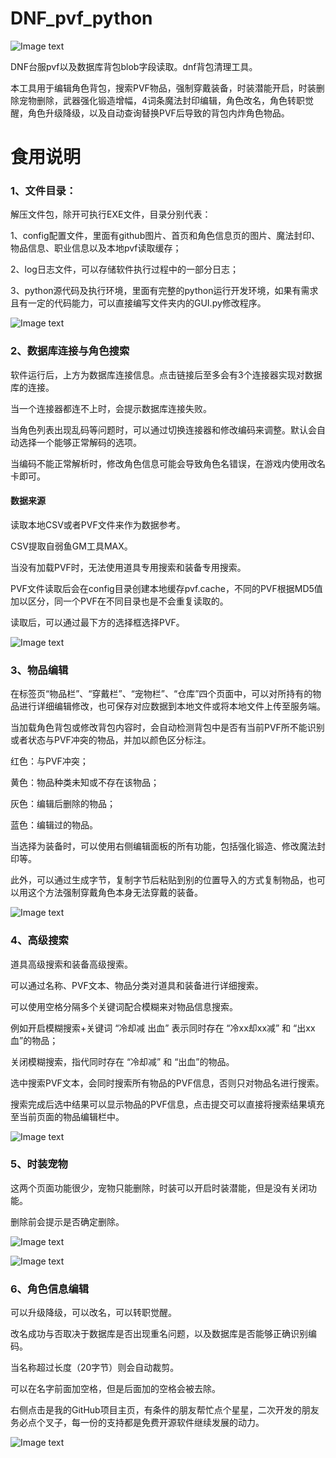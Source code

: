 # DNF_pvf_python
![Image text](https://github.com/Zageku/DNF_pvf_python/raw/main/images/ico.png)

DNF台服pvf以及数据库背包blob字段读取。dnf背包清理工具。

本工具用于编辑角色背包，搜索PVF物品，强制穿戴装备，时装潜能开启，时装删除宠物删除，武器强化锻造增幅，4词条魔法封印编辑，角色改名，角色转职觉醒，角色升级降级，以及自动查询替换PVF后导致的背包内炸角色物品。
 
# 食用说明

### 1、文件目录：

解压文件包，除开可执行EXE文件，目录分别代表：

1、config配置文件，里面有github图片、首页和角色信息页的图片、魔法封印、物品信息、职业信息以及本地pvf读取缓存；

2、log日志文件，可以存储软件执行过程中的一部分日志；

3、python源代码及执行环境，里面有完整的python运行开发环境，如果有需求且有一定的代码能力，可以直接编写文件夹内的GUI.py修改程序。

![Image text](https://github.com/Zageku/DNF_pvf_python/raw/main/images/52.png)



### 2、数据库连接与角色搜索

软件运行后，上方为数据库连接信息。点击链接后至多会有3个连接器实现对数据库的连接。

当一个连接器都连不上时，会提示数据库连接失败。

当角色列表出现乱码等问题时，可以通过切换连接器和修改编码来调整。默认会自动选择一个能够正常解码的选项。

当编码不能正常解析时，修改角色信息可能会导致角色名错误，在游戏内使用改名卡即可。


#### 数据来源

读取本地CSV或者PVF文件来作为数据参考。

CSV提取自弱鱼GM工具MAX。

当没有加载PVF时，无法使用道具专用搜索和装备专用搜索。

PVF文件读取后会在config目录创建本地缓存pvf.cache，不同的PVF根据MD5值加以区分，同一个PVF在不同目录也是不会重复读取的。

读取后，可以通过最下方的选择框选择PVF。
 
![Image text](https://github.com/Zageku/DNF_pvf_python/raw/main/images/53.png)

### 3、物品编辑

在标签页“物品栏”、“穿戴栏”、“宠物栏”、“仓库”四个页面中，可以对所持有的物品进行详细编辑修改，也可保存对应数据到本地文件或将本地文件上传至服务端。

当加载角色背包或修改背包内容时，会自动检测背包中是否有当前PVF所不能识别或者状态与PVF冲突的物品，并加以颜色区分标注。

红色：与PVF冲突；

黄色：物品种类未知或不存在该物品；

灰色：编辑后删除的物品；

蓝色：编辑过的物品。

当选择为装备时，可以使用右侧编辑面板的所有功能，包括强化锻造、修改魔法封印等。

此外，可以通过生成字节，复制字节后粘贴到别的位置导入的方式复制物品，也可以用这个方法强制穿戴角色本身无法穿戴的装备。

![Image text](https://github.com/Zageku/DNF_pvf_python/raw/main/images/65.png)

### 4、高级搜索

道具高级搜索和装备高级搜索。

可以通过名称、PVF文本、物品分类对道具和装备进行详细搜索。

可以使用空格分隔多个关键词配合模糊来对物品信息搜索。

例如开启模糊搜索+关键词 “冷却减 出血” 表示同时存在 “冷xx却xx减” 和 “出xx血”的物品；

关闭模糊搜索，指代同时存在 “冷却减” 和 “出血”的物品。

选中搜索PVF文本，会同时搜索所有物品的PVF信息，否则只对物品名进行搜索。

搜索完成后选中结果可以显示物品的PVF信息，点击提交可以直接将搜索结果填充至当前页面的物品编辑栏中。
 
![Image text](https://github.com/Zageku/DNF_pvf_python/raw/main/images/55.png)

 

### 5、时装宠物

这两个页面功能很少，宠物只能删除，时装可以开启时装潜能，但是没有关闭功能。

删除前会提示是否确定删除。
 
![Image text](https://github.com/Zageku/DNF_pvf_python/raw/main/images/56.png)

![Image text](https://github.com/Zageku/DNF_pvf_python/raw/main/images/57-1.png)
 
### 6、角色信息编辑

可以升级降级，可以改名，可以转职觉醒。

改名成功与否取决于数据库是否出现重名问题，以及数据库是否能够正确识别编码。

当名称超过长度（20字节）则会自动裁剪。

可以在名字前面加空格，但是后面加的空格会被去除。

右侧点击是我的GitHub项目主页，有条件的朋友帮忙点个星星，二次开发的朋友务必点个叉子，每一份的支持都是免费开源软件继续发展的动力。

![Image text](https://github.com/Zageku/DNF_pvf_python/raw/main/images/58.png)





